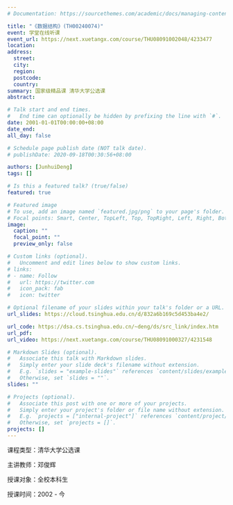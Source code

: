 ```yaml
---
# Documentation: https://sourcethemes.com/academic/docs/managing-content/

title: "《数据结构》(TH00240074)"
event: 学堂在线听课
event_url: https://next.xuetangx.com/course/THU08091002048/4233477
location:
address:
  street:
  city:
  region:
  postcode:
  country:
summary: 国家级精品课 清华大学公选课
abstract: 

# Talk start and end times.
#   End time can optionally be hidden by prefixing the line with `#`.
date: 2001-01-01T00:00:00+08:00
date_end:
all_day: false

# Schedule page publish date (NOT talk date).
# publishDate: 2020-09-18T00:30:56+08:00

authors: [JunhuiDeng]
tags: []

# Is this a featured talk? (true/false)
featured: true

# Featured image
# To use, add an image named `featured.jpg/png` to your page's folder. 
# Focal points: Smart, Center, TopLeft, Top, TopRight, Left, Right, BottomLeft, Bottom, BottomRight.
image:
  caption: ""
  focal_point: ""
  preview_only: false

# Custom links (optional).
#   Uncomment and edit lines below to show custom links.
# links:
# - name: Follow
#   url: https://twitter.com
#   icon_pack: fab
#   icon: twitter

# Optional filename of your slides within your talk's folder or a URL.
url_slides: https://cloud.tsinghua.edu.cn/d/832a6b169c5d453ba4e2/

url_code: https://dsa.cs.tsinghua.edu.cn/~deng/ds/src_link/index.htm
url_pdf: 
url_video: https://next.xuetangx.com/course/THU08091000327/4231548

# Markdown Slides (optional).
#   Associate this talk with Markdown slides.
#   Simply enter your slide deck's filename without extension.
#   E.g. `slides = "example-slides"` references `content/slides/example-slides.md`.
#   Otherwise, set `slides = ""`.
slides: ""

# Projects (optional).
#   Associate this post with one or more of your projects.
#   Simply enter your project's folder or file name without extension.
#   E.g. `projects = ["internal-project"]` references `content/project/deep-learning/index.md`.
#   Otherwise, set `projects = []`.
projects: []
---
```

课程类型：清华大学公选课

主讲教师：邓俊辉

授课对象：全校本科生

授课时间：2002 - 今
